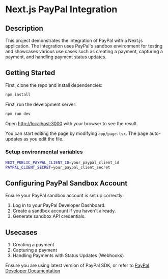 # Next.js PayPal Integration

## Description
This project demonstrates the integration of PayPal with a Next.js application. The integration uses PayPal's sandbox environment for testing and showcases various use cases such as creating a payment, capturing a payment, and handling payment status updates.

## Getting Started
First, clone the repo and install dependencies:
```bash
npm install
```
First, run the development server:

```bash
npm run dev
```

Open [http://localhost:3000](http://localhost:3000) with your browser to see the result.

You can start editing the page by modifying `app/page.tsx`. The page auto-updates as you edit the file.


### Setup environmental variables
```bash
NEXT_PUBLIC_PAYPAL_CLIENT_ID=your_paypal_client_id
PAYPAL_CLIENT_SECRET=your_paypal_client_secret
```

## Configuring PayPal Sandbox Account
Ensure your PayPal sandbox account is set up correctly:

1. Log in to your PayPal Developer Dashboard.
2. Create a sandbox account if you haven't already.
3. Generate sandbox API credentials.


## Usecases
1. Creating a payment
2. Capturing a payment
3. Handling Payments with Status Updates (Webhooks)


Ensure you are using latest version of PayPal SDK, or refer to [PayPal Developer Documentation](https://developer.paypal.com/tools/sandbox/)
